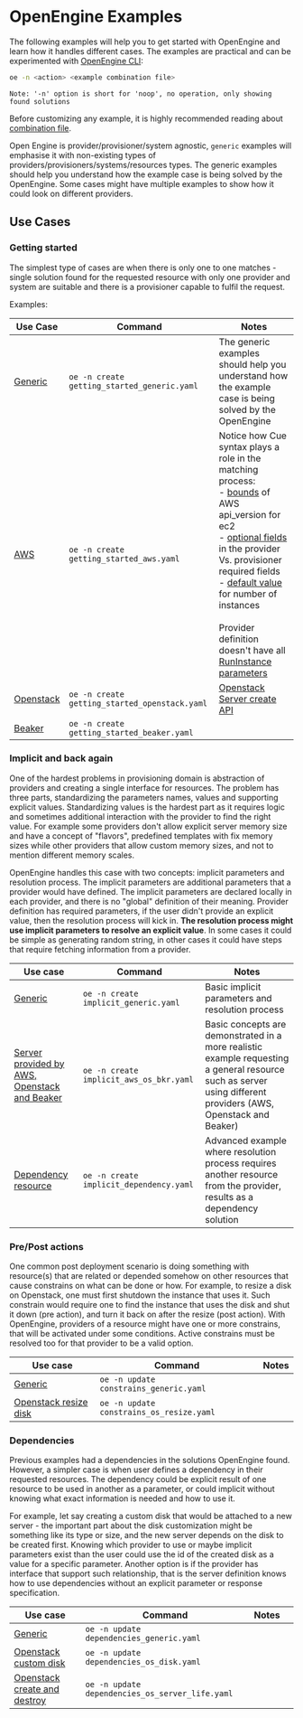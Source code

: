 # OpenEngine Examples

The following examples will help you to get started with OpenEngine and learn how it handles different
cases. The examples are practical and can be experimented with [OpenEngine CLI](../cli/oe/README.md):

```bash
oe -n <action> <example combination file>
```

    Note: '-n' option is short for 'noop', no operation, only showing found solutions

Before customizing any example, it is highly recommended reading about [combination file](../cli/oe/README.md#combination-file).

Open Engine is provider/provisioner/system agnostic, `generic` examples will emphasise it with non-existing types of
providers/provisioners/systems/resources types. The generic examples should help you understand how the example
case is being solved by the OpenEngine. Some cases might have multiple examples to show how it could look on different
providers.


## Use Cases
### Getting started

The simplest type of cases are when there is only one to one matches - single solution found for the requested resource
with only one provider and system are suitable and there is a provisioner capable to fulfil the request.

Examples:

| Use Case                                    | Command                                       | Notes                                                                                                                                                                                                                                                                                                                                                                                                                                                  |
| ------------------------------------------- | --------------------------------------------- | ------------------------------------------------------------------------------------------------------------------------------------------------------------------------------------------------------------------------------------------------------------------------------------------------------------------------------------------------------------------------------------------------------------------------------------------------------ |
| [Generic](getting_started_generic.yaml)     | `oe -n create getting_started_generic.yaml`   | The generic examples should help you understand how the example case is being solved by the OpenEngine                                                                                                                                                                                                                                                                                                                                                 |
| [AWS](getting_started_aws.yaml)             | `oe -n create getting_started_aws.yaml`       | Notice how Cue syntax plays a role in the matching process: <br> - [bounds](cue_bounds) of AWS api_version for ec2  <br> - [optional fields](cue_optional) in the provider Vs. provisioner required fields  <br> - [default value](cue_default) for number of instances <br><br> Provider definition doesn't have all [RunInstance parameters](https://docs.aws.amazon.com/AWSEC2/latest/APIReference/API_RunInstances.html#API_RunInstances_Examples) |
| [Openstack](getting_started_openstack.yaml) | `oe -n create getting_started_openstack.yaml` | [Openstack Server create API](https://docs.openstack.org/api-ref/compute/?expanded=create-server-detail,get-availability-zone-information-detail,list-flavors-with-details-detail,show-flavor-details-detail,list-keypairs-detail,create-flavor-detail,list-flavors-detail,show-keypair-details-detail#create-server)                                                                                                                                  |
| [Beaker](getting_started_beaker.yaml)       | `oe -n create getting_started_beaker.yaml`    |                                                                                                                                                                                                                                                                                                                                                                                                                                                        |

### Implicit and back again

One of the hardest problems in provisioning domain is abstraction of providers and creating a single interface for
resources. The problem has three parts, standardizing the parameters names, values and supporting explicit values.
Standardizing values is the hardest part as it requires logic and sometimes additional interaction with the provider to
find the right value. For example some providers don't allow explicit server memory size and have a concept of "flavors",
predefined templates with fix memory sizes while other providers that allow custom memory sizes, and not to mention
different memory scales.

OpenEngine handles this case with two concepts: implicit parameters and resolution process. The implicit parameters are
additional parameters that a provider would have defined. The implicit parameters are declared locally in each provider,
and there is no "global" definition of their meaning. Provider definition has required parameters, if the user didn't
provide an explicit value, then the resolution process will kick in. **The resolution process might use implicit parameters
to resolve an explicit value**. In some cases it could be simple as generating random string, in other cases it could
have steps that require fetching information from a provider.

| Use case                                                                 | Command                                 | Notes                                                                                                                                                          |
| ------------------------------------------------------------------------ | --------------------------------------- | -------------------------------------------------------------------------------------------------------------------------------------------------------------- |
| [Generic](implicit_generic.yaml)                                         | `oe -n create implicit_generic.yaml`    | Basic implicit parameters and resolution process                                                                                                               |
| [Server provided by AWS, Openstack and Beaker](implisit_aws_os_bkr.yaml) | `oe -n create implicit_aws_os_bkr.yaml` | Basic concepts are demonstrated in a more realistic example requesting a general resource such as server using different providers (AWS, Openstack and Beaker) |
| [Dependency resource](implicit_dependency.yaml)                          | `oe -n create implicit_dependency.yaml` | Advanced example where resolution process requires another resource from the provider, results as a dependency solution                                        |

### Pre/Post actions

One common post deployment scenario is doing something with resource(s) that are related or depended somehow on other
resources that cause constrains on what can be done or how. For example, to resize a disk on Openstack, one must first
shutdown the instance that uses it. Such constrain would require one to find the instance that uses the disk and shut it
down (pre action), and turn it back on after the resize (post action). With OpenEngine, providers of a resource might
have one or more constrains, that will be activated under some conditions. Active constrains must be resolved too for
that provider to be a valid option.

| Use case                                           | Command                                  | Notes |
| -------------------------------------------------- | ---------------------------------------- | ----- |
| [Generic](constrains_generic.yaml)                 | `oe -n update constrains_generic.yaml`   |       |
| [Openstack resize disk](constrains_os_resize.yaml) | `oe -n update constrains_os_resize.yaml` |       |

### Dependencies

Previous examples had a dependencies in the solutions OpenEngine found. However, a simpler case is when user defines
a dependency in their requested resources. The dependency could be explicit result of one resource to be used in another
as a parameter, or could implicit without knowing what exact information is needed and how to use it.

For example, let say creating a custom disk that would be attached to a new server - the important part about the disk
customization might be something like its type or size, and the new server depends on the disk to be created first.
Knowing which provider to use or maybe implicit parameters exist than the user could use the id of the created disk as a
value for a specific parameter. Another option is if the provider has interface that support such relationship, that is
the server definition knows how to use dependencies without an explicit parameter or response specification.

| Use case                                                         | Command                                         | Notes |     |
| ---------------------------------------------------------------- | ----------------------------------------------- | ----- | --- |
| [Generic](dependencies_generic.yaml)                             | `oe -n update dependencies_generic.yaml`        |       |     |
| [Openstack custom disk](dependencies_os_disk.yaml)               | `oe -n update dependencies_os_disk.yaml`        |       |     |
| [Openstack create and destroy](dependencies_os_server_life.yaml) | `oe -n update dependencies_os_server_life.yaml` |       |     |

[cue_bounds]: https://cuelang.org/docs/references/spec/#bounds
[cue_optional]: https://cuelang.org/docs/references/spec/#structs
[cue_default]: https://cuelang.org/docs/references/spec/#default-values